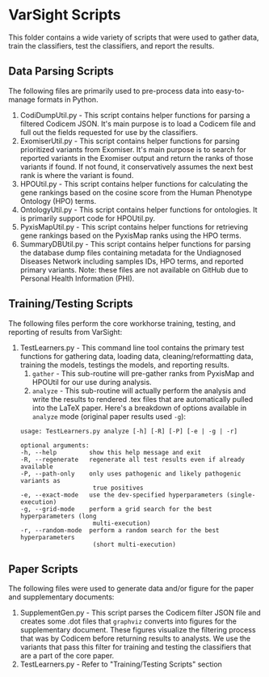 # VarSight Scripts
This folder contains a wide variety of scripts that were used to gather data, train the classifiers, test the classifiers, and report the results.

## Data Parsing Scripts
The following files are primarily used to pre-process data into easy-to-manage formats in Python.

1. CodiDumpUtil.py - This script contains helper functions for parsing a filtered Codicem JSON. It's main purpose is to load a Codicem file and full out the fields requested for use by the classifiers.
2. ExomiserUtil.py - This script contains helper functions for parsing prioritized variants from Exomiser.  It's main purpose is to search for reported variants in the Exomiser output and return the ranks of those variants if found.  If not found, it conservatively assumes the next best rank is where the variant is found.
3. HPOUtil.py - This script contains helper functions for calculating the gene rankings based on the cosine score from the Human Phenotype Ontology (HPO) terms.
4. OntologyUtil.py - This script contains helper functions for ontologies.  It is primarily support code for HPOUtil.py.
5. PyxisMapUtil.py - This script contains helper functions for retrieving gene rankings based on the PyxisMap ranks using the HPO terms.
6. SummaryDBUtil.py - This script contains helper functions for parsing the database dump files containing metadata for the Undiagnosed Diseases Network including samples IDs, HPO terms, and reported primary variants.  Note: these files are not available on GitHub due to Personal Health Information (PHI).

## Training/Testing Scripts
The following files perform the core workhorse training, testing, and reporting of results from VarSight:

1. TestLearners.py - This command line tool contains the primary test functions for gathering data, loading data, cleaning/reformatting data, training the models, testings the models, and reporting results.
    1. `gather` - This sub-routine will pre-gather ranks from PyxisMap and HPOUtil for our use during analysis.
    2. `analyze` - This sub-routine will actually perform the analysis and write the results to rendered .tex files that are automatically pulled into the LaTeX paper.  Here's a breakdown of options available in `analyze` mode (original paper results used `-g`):
    ```
    usage: TestLearners.py analyze [-h] [-R] [-P] [-e | -g | -r]

    optional arguments:
    -h, --help         show this help message and exit
    -R, --regenerate   regenerate all test results even if already available
    -P, --path-only    only uses pathogenic and likely pathogenic variants as
                        true positives
    -e, --exact-mode   use the dev-specified hyperparameters (single-execution)
    -g, --grid-mode    perform a grid search for the best hyperparameters (long
                        multi-execution)
    -r, --random-mode  perform a random search for the best hyperparameters
                        (short multi-execution)
    ```

## Paper Scripts
The following files were used to generate data and/or figure for the paper and supplementary documents:
1. SupplementGen.py - This script parses the Codicem filter JSON file and creates some .dot files that `graphviz` converts into figures for the supplementary document.  These figures visualize the filtering process that was by Codicem before returning results to analysts.  We use the variants that pass this filter for training and testing the classifiers that are a part of the core paper.
2. TestLearners.py - Refer to "Training/Testing Scripts" section